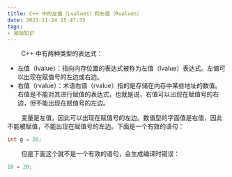 ```yaml
---
title: C++ 中的左值（Lvalues）和右值（Rvalues）
date: 2023-11-24 15:47:33
tags:
- 基础知识
---
```





&ensp;&ensp;&ensp;&ensp; C++ 中有两种类型的表达式：

* 左值（lvalue）：指向内存位置的表达式被称为左值（lvalue）表达式。左值可以出现在赋值号的左边或右边。
* 右值（rvalue）：术语右值（rvalue）指的是存储在内存中某些地址的数值。右值是不能对其进行赋值的表达式，也就是说，右值可以出现在赋值号的右边，但不能出现在赋值号的左边。

&ensp;&ensp;&ensp;&ensp; 变量是左值，因此可以出现在赋值号的左边。数值型的字面值是右值，因此不能被赋值，不能出现在赋值号的左边。下面是一个有效的语句：

```Go
int g = 20;
```

&ensp;&ensp;&ensp;&ensp; 但是下面这个就不是一个有效的语句，会生成编译时错误：

```Go
10 = 20;
```